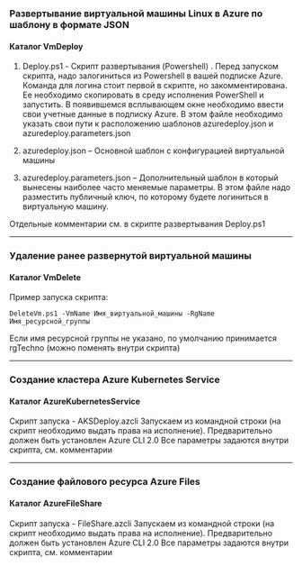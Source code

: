 ﻿### Развертывание виртуальной машины Linux в  Azure по шаблону в формате JSON
#### Каталог VmDeploy

1)	Deploy.ps1 - Скрипт развертывания (Powershell) . Перед запуском скрипта, надо залогиниться из Powershell в вашей подписке Azure. Команда для логина стоит первой в скрипте, но закомментирована. 
Ее необходимо скопировать в среду исполнения PowerShell и запустить. 
В появившемся всплывающем окне необходимо ввести свои учетные данные в подписку Azure.
В этом файле необходимо указать свои пути к расположению шаблонов azuredeploy.json и azuredeploy.parameters.json 

2)	azuredeploy.json – Основной шаблон с конфигурацией виртуальной машины

3)	azuredeploy.parameters.json – Дополнительный шаблон в который вынесены наиболее часто меняемые параметры. 
В этом файле надо разместить публичный ключ, по которому будете логиниться в виртуальную машину.
   
Отдельные комментарии см. в скрипте развертывания Deploy.ps1

---

### Удаление ранее развернутой виртуальной машины
#### Каталог VmDelete

Пример запуска скрипта:
```
DeleteVm.ps1 -VmName Имя_виртуальной_машины -RgName Имя_ресурсной_группы 
```
Если имя ресурсной группы не указано, по умолчанию принимается rgTechno (можно поменять внутри скрипта)

---

### Создание кластера Azure Kubernetes Service
#### Каталог AzureKubernetesService

Скрипт запуска - AKSDeploy.azcli
Запускаем из командной строки (на скрипт необходимо выдать права на исполнение). 
Предварительно должен быть установлен Azure CLI 2.0
Все параметры задаются внутри скрипта, см. комментарии

---

### Создание файлового ресурса Azure Files
#### Каталог AzureFileShare

Скрипт запуска - FileShare.azcli
Запускаем из командной строки (на скрипт необходимо выдать права на исполнение). 
Предварительно должен быть установлен Azure CLI 2.0
Все параметры задаются внутри скрипта, см. комментарии
